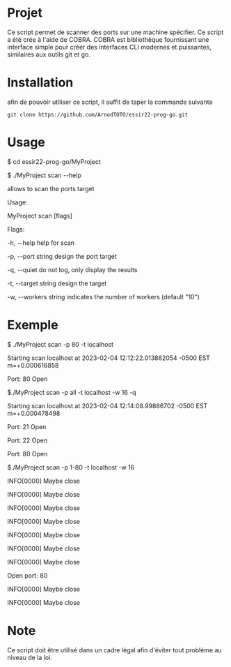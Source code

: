 # Projet

Ce script permet de scanner des ports sur une machine spécifier. Ce script a été crée à l'aide de COBRA. 
COBRA est bibliothèque fournissant une interface simple pour créer des interfaces CLI modernes et puissantes,
similaires aux outils git et go.

# Installation

afin de pouvoir utiliser ce script, il suffit de taper la commande suivante

```git clone https://github.com/ArnodTOTO/essir22-prog-go.git```

# Usage

$ cd essir22-prog-go/MyProject

$ ./MyProject scan --help

allows to scan the ports target

Usage:

  MyProject scan [flags]

Flags:

  -h, --help             help for scan

  -p, --port string      design the port target

  -q, --quiet            do not log, only display the results

  -t, --target string    design the target

  -w, --workers string   indicates the number of workers (default "10")

# Exemple

$ ./MyProject scan -p 80 -t localhost 

Starting scan localhost at 2023-02-04 12:12:22.013862054 -0500 EST m=+0.000616858

Port: 80 Open

$./MyProject scan -p all -t localhost -w 16 -q

Starting scan localhost at 2023-02-04 12:14:08.99886702 -0500 EST m=+0.000478498

Port: 21 Open

Port: 22 Open

Port: 80 Open

$./MyProject scan -p 1-80 -t localhost -w 16

INFO[0000] Maybe close  

INFO[0000] Maybe close  

INFO[0000] Maybe close   

INFO[0000] Maybe close 

INFO[0000] Maybe close 

INFO[0000] Maybe close   

INFO[0000] Maybe close   

Open port: 80

INFO[0000] Maybe close  

INFO[0000] Maybe close  

# Note

Ce script doit être utilisé dans un cadre légal afin d'éviter tout problème au niveau de la loi.